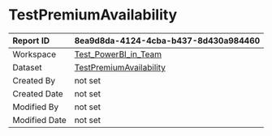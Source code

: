 



# TestPremiumAvailability

|Report ID|8ea9d8da-4124-4cba-b437-8d430a984460|
| :--- | :--- |
|Workspace|[Test_PowerBI_in_Team](../Workspaces/Test_PowerBI_in_Team.md)|
|Dataset|[TestPremiumAvailability](../Datasets/TestPremiumAvailability.md)|
|Created By|not set|
|Created Date|not set|
|Modified By|not set|
|Modified Date|not set|

